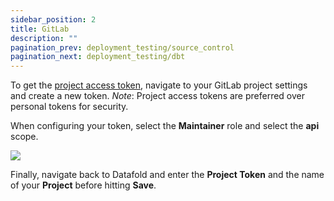 ```yaml
---
sidebar_position: 2
title: GitLab
description: ""
pagination_prev: deployment_testing/source_control
pagination_next: deployment_testing/dbt
---
```


To get the [project access token](https://docs.gitlab.com/ee/user/project/settings/project\_access\_tokens.html), navigate to your GitLab project settings and create a new token. *Note*: Project access tokens are preferred over personal tokens for security.

When configuring your token, select the **Maintainer** role and select the **api** scope. 

![](/img/gitlab_access_token.png)

Finally, navigate back to Datafold and enter the **Project Token** and the name of your **Project** before hitting **Save**.
